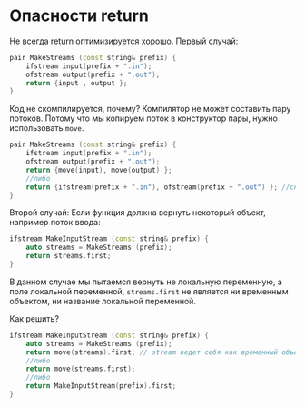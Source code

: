 # Опасности return
Не всегда return оптимизируется хорошо.
Первый случай:
```cpp
pair MakeStreams (const string& prefix) { 
	ifstream input(prefix + ".in"); 
	ofstream output(prefix + ".out"); 
	return {input , output }; 
}
```

Код не скомпилируется, почему? Компилятор не может составить пару потоков. Потому что мы копируем поток в конструктор пары, нужно использовать `move`.

```cpp
pair MakeStreams (const string& prefix) { 
	ifstream input(prefix + ".in"); 
	ofstream output(prefix + ".out"); 
	return {move(input), move(output) }; 
	//либо 
	return {ifstream(prefix + ".in"), ofstream(prefix + ".out") }; //сначала идет перемещение в конструктор пары, а потом copy elision
}
```

Второй случай:
Если функция должна вернуть некоторый объект, например поток ввода:

```cpp
ifstream MakeInputStream (const string& prefix) { 
	auto streams = MakeStreams (prefix); 
	return streams.first; 
}
```

В данном случае мы пытаемся вернуть не локальную переменную, а поле локальной переменной, `streams.first` не является ни временным объектом, ни название локальной переменной.

Как решить?

```cpp
ifstream MakeInputStream (const string& prefix) { 
	auto streams = MakeStreams (prefix); 
	return move(streams).first; // stream ведет себя как временный объект и ее поля тоже временный объект
	//либо
	return move(streams.first);
	//либо
	return MakeInputStream(prefix).first;
}
```
